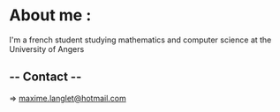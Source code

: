 # About me :
I'm a french student studying mathematics and computer science at the University of Angers

## -- Contact --
=> maxime.langlet@hotmail.com
